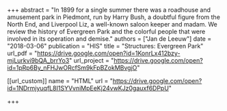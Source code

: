 +++
abstract = "In 1899 for a single summer there was a roadhouse and amusement park in Piedmont, run by Harry Bush, a doubtful figure from the North End, and Liverpool Liz, a well-known saloon keeper and madam. We review the history of Evergreen Park and the colorful people that were involved in its operation and demise."
authors = ["Jan de Leeuw"]
date = "2018-03-06"
publication = "HIS"
title = "Structures: Evergreen Park"
url_pdf = "https://drive.google.com/open?id=1KonrLx412bzy-mjLurkvi9bQA_brrYo3"
url_project = "https://drive.google.com/open?id=1pRp6By_nFHJwORcfSm9kFpBZokMBvgjO"


[[url_custom]]
name = "HTML"
url = "https://drive.google.com/open?id=1NDrmjyuqfL8I1SYVvniMpEeKj24vwKJz0gauxf6DPpU"

+++

